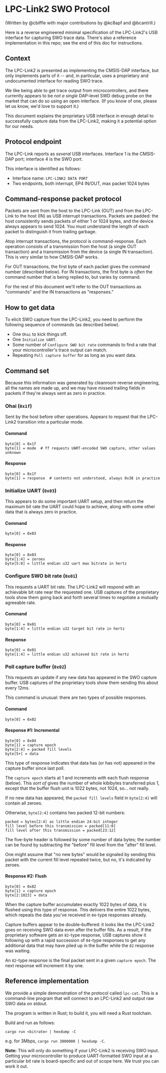 # LPC-Link2 SWO Protocol

(Written by @cbiffle with major contributions by @kc8apf and @bcantrill.)

Here is a reverse engineered minimal specification of the LPC-Link2's USB
interface for capturing SWO trace data. There's also a reference implementation
in this repo; see the end of this doc for instructions.

## Context

The LPC-Link2 is presented as implementing the CMSIS-DAP interface, but only
implements parts of it -- and, in particular, uses a proprietary and
undocumented interface for reading SWO trace.

We like being able to get trace output from microcontrollers, and there
currently appears to be *not a single* DAP-level SWD debug probe on the market
that can do so using an open interface. (If you know of one, please let us know,
we'd love to support it.)

This document explains the proprietary USB interface in enough detail to
successfully capture data from the LPC-Link2, making it a potential option for
our needs.

## Protocol endpoint

The LPC-Link reports as *several* USB interfaces. Interface 1 is the CMSIS-DAP
port; interface 4 is the SWO port.

This interface is identified as follows:

- Interface name: `LPC-LINK2 DATA PORT`
- Two endpoints, both interrupt, EP4 IN/OUT, max packet 1024 bytes

## Command-response packet protocol

Packets are sent from the host to the LPC-Link (OUT) and from the LPC-Link to
the host (IN) as USB interrupt transactions. Packets are padded: the host
consistently sends packets of either 1 or 1024 bytes, and the device always
appears to send 1024. You must understand the length of each packet to
distinguish it from trailing garbage.

Atop interrupt transactions, the protocol is command-response. Each operation
consists of a transmission from the host (a single OUT transaction) and a
transmission from the device (a single IN transaction). This is very similar to
how CMSIS-DAP works.

For OUT transactions, the first byte of each packet gives the command number
(described below). For IN transactions, the first byte is *often* the command
number that is being replied to, but varies by command.

For the rest of this document we'll refer to the OUT transactions as "commands"
and the IN transactions as "responses."

## How to get data

To elicit SWO capture from the LPC-Link2, you need to perform the following
sequence of commands (as described below).

- One `Ohai` to kick things off.
- One `Initialize UART`.
- Some number of `Configure SWO bit rate` commands to find a rate that your
  microcontroller's trace output can match.
- Repeating `Poll capture buffer` for as long as you want data.

## Command set

Because this information was generated by cleanroom reverse engineering, all the
names are made up, and we may have missed trailing fields in packets if they're
always sent as zero in practice.

### Ohai (`0x1f`)

Sent by the host before other operations. Appears to request that the LPC-Link2
transition into a particular mode.

#### Command

```
byte[0] = 0x1f
byte[1] = mode  # ff requests UART-encoded SWO capture, other values unknown
```

#### Response

```
byte[0] = 0x1f
byte[1] = response  # contents not understood, always 0x38 in practice
```

### Initialize UART (`0x03`)

This appears to do some important UART setup, and then return the maximum bit
rate the UART could hope to achieve, along with some other data that is always
zero in practice.

#### Command

```
byte[0] = 0x03
```

#### Response

```
byte[0] = 0x03
byte[1:4] = zeroes
byte[5:8] = little endian u32 uart max bitrate in hertz
```

### Configure SWO bit rate (`0x01`)

This requests a UART bit rate. The LPC-Link2 will respond with an achievable
bit rate near the requested one. USB captures of the proprietary tools show
them going back and forth several times to negotiate a mutually agreeable rate.

#### Command

```
byte[0] = 0x01
byte[1:4] = little endian u32 target bit rate in hertz
```

#### Response

```
byte[0] = 0x01
byte[1:4] = little endian u32 achieved bit rate in hertz
```

### Poll capture buffer (`0x02`)

This requests an update if any new data has appeared in the SWO capture buffer.
USB captures of the proprietary tools show them sending this about every 12ms.

This command is unusual: there are two types of possible responses.

#### Command

```
byte[0] = 0x02
```

#### Response #1: Incremental

```
byte[0] = 0x04
byte[1] = capture epoch
byte[2:4] = packed fill levels
byte[5+] = data
```

This type of response indicates that data has (or has not) appeared in the
capture buffer since last poll.

The `capture epoch` starts at 1 and increments with each flush response (below).
This *sort of* gives the number of whole kibibytes transferred plus 1, except
that the buffer flush unit is 1022 bytes, not 1024, so... not really.

If no new data has appeared, the `packed fill levels` field in `byte[2:4]` will
contain all zeroes.

Otherwise, `byte[2:4]` contains two packed 12-bit numbers:

```
packed = bytes[2:4] as little endian 24-bit integer
fill level before this transmission = packed[11:0]
fill level after this transmission = packed[23:12]
```

The five-byte header is followed by some number of data bytes; the number can be
found by subtracting the "before" fill level from the "after" fill level.

One might assume that "no new bytes" would be signaled by sending this packet
with the current fill level repeated twice, but no, it's indicated by zeroes.

#### Response #2: Flush

```
byte[0] = 0x82
byte[1] = capture epoch
byte[2:1023] = data
```

When the capture buffer accumulates exactly 1022 bytes of data, it is flushed
using this type of response. This delivers the entire 1022 bytes, which repeats
the data you've received in `04`-type responses already.

Capture buffers appear to be double-buffered: it looks like the LPC-Link2 goes
on receiving SWO data even after the buffer fills. As a result, if the
proprietary software gets an `82`-type response, USB captures show it following
up with a rapid succession of `04`-type responses to get any additional data
that may have piled up in the buffer while the `82` response was waiting.

An `82`-type response is the final packet sent in a given `capture epoch`. The
next response will increment it by one.

## Reference implementation

We provide a simple demonstration of the protocol called `lpc-cat`. This is a
command-line program that will connect to an LPC-Link2 and output raw SWO data
on stdout.

The program is written in Rust; to build it, you will need a Rust toolchain.

Build and run as follows:

```
cargo run <bitrate> | hexdump -C
```

e.g. for 3Mbps, `cargo run 3000000 | hexdump -C`.

**Note:** This will only do something if your LPC-Link2 is receiving SWO input.
Getting your microcontroller to produce UART-formatted SWO input at a particular
bit rate is board-specific and out of scope here. We trust you can work it out.
